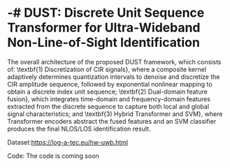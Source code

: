 # -# DUST: Discrete Unit Sequence Transformer for Ultra-Wideband Non-Line-of-Sight Identification


The overall architecture of the proposed DUST framework, which consists of: \textbf{1) Discretization of CIR signals}, where a composite kernel adaptively determines quantization intervals to denoise and discretize the CIR amplitude sequence, followed by exponential nonlinear mapping to obtain a discrete index unit sequence; \textbf{2) Dual-domain feature fusion}, which integrates time-domain and frequency-domain features extracted from the discrete sequence to capture both local and global signal characteristics; and \textbf{3) Hybrid Transformer and SVM}, where Transformer encoders abstract the fused features and an SVM classifier produces the final NLOS/LOS identification result.


Dataset:https://log-a-tec.eu/hw-uwb.html

Code:
The code is coming soon
